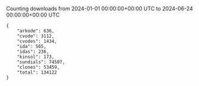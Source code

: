 
Counting downloads from 2024-01-01 00:00:00+00:00 UTC to 2024-06-24 00:00:00+00:00 UTC

```
{
    "arkode": 636,
    "cvode": 3112,
    "cvodes": 1434,
    "ida": 565,
    "idas": 236,
    "kinsol": 173,
    "sundials": 74507,
    "clones": 53459,
    "total": 134122
}
```
